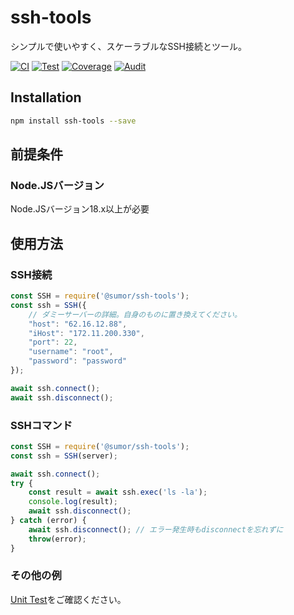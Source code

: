 # ssh-tools
シンプルで使いやすく、スケーラブルなSSH接続とツール。

[![CI](https://github.com/sumor-cloud/ssh-tools/actions/workflows/ci.yml/badge.svg)](https://github.com/sumor-cloud/ssh-tools/actions/workflows/ci.yml)
[![Test](https://github.com/sumor-cloud/ssh-tools/actions/workflows/ut.yml/badge.svg)](https://github.com/sumor-cloud/ssh-tools/actions/workflows/ut.yml)
[![Coverage](https://github.com/sumor-cloud/ssh-tools/actions/workflows/coverage.yml/badge.svg)](https://github.com/sumor-cloud/ssh-tools/actions/workflows/coverage.yml)
[![Audit](https://github.com/sumor-cloud/ssh-tools/actions/workflows/audit.yml/badge.svg)](https://github.com/sumor-cloud/ssh-tools/actions/workflows/audit.yml)

## Installation
```bash
npm install ssh-tools --save
```

## 前提条件

### Node.JSバージョン
Node.JSバージョン18.x以上が必要

## 使用方法

### SSH接続
```javascript
const SSH = require('@sumor/ssh-tools');
const ssh = SSH({
    // ダミーサーバーの詳細。自身のものに置き換えてください。
    "host": "62.16.12.88",
    "iHost": "172.11.200.330",
    "port": 22,
    "username": "root",
    "password": "password"
});

await ssh.connect();
await ssh.disconnect();
```

### SSHコマンド
```javascript
const SSH = require('@sumor/ssh-tools');
const ssh = SSH(server);

await ssh.connect();
try {
    const result = await ssh.exec('ls -la');
    console.log(result);
    await ssh.disconnect();
} catch (error) {
    await ssh.disconnect(); // エラー発生時もdisconnectを忘れずに
    throw(error);
}
```

### その他の例
[Unit Test](https://github.com/sumor-cloud/ssh-tools/tree/main/test)をご確認ください。